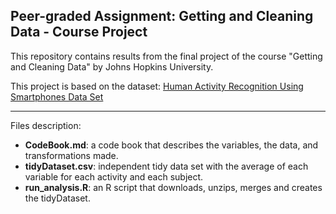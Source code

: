 ## Peer-graded Assignment: Getting and Cleaning Data - Course Project

This repository contains results from the final project of the course "Getting and Cleaning Data" by Johns Hopkins University.

This project is based on the dataset: [Human Activity Recognition Using Smartphones Data Set](http://archive.ics.uci.edu/ml/datasets/Human+Activity+Recognition+Using+Smartphones)

---

Files description:

  - **CodeBook.md**: a code book that describes the variables, the data, and transformations made.
  - **tidyDataset.csv**: independent tidy data set with the average of each variable for each activity and each subject.
  - **run_analysis.R**: an R script that downloads, unzips, merges and creates the tidyDataset.